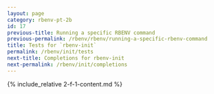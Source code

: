 ```yaml
---
layout: page
category: rbenv-pt-2b
id: 17
previous-title: Running a specific RBENV command
previous-permalink: /rbenv/rbenv/running-a-specific-rbenv-command
title: Tests for `rbenv-init`
permalink: /rbenv/init/tests
next-title: Completions for rbenv-init
next-permalink: /rbenv/init/completions
---
```


{% include_relative 2-f-1-content.md %}
